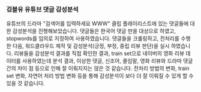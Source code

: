 ### 검블유 유튜브 댓글 감성분석
유튜브의 드라마 "검색어를 입력하세요 WWW" 클립 플레이리스트에 있는 댓글들에 대한 감성분석을 진행해보았습니다.
댓글들은 한국어 댓글 만을 대상으로 하였고, stopwords를 임의로 지정하여 사용하였습니다.
댓글들을 크롤링하고, 전처리를 수행한 다음, 워드클라우드 제작 및 감성분석(긍정, 부정, 중립 리뷰 판단)을 실시 하였습니다.
리뷰들을 감성분석 결과를 직접 확인한 결과, train set으로 네이버의 영화 리뷰 데이터를 사용하였는데 분석 결과, 이상한 댓글,
신조어, 줄임말, 영화 리뷰와 드라마 댓글 간의 차이 점 등으로 인해 잘 이뤄지지는 않은 것 같습니다. 전처리 방법의 변화, train set 변화,
자연어 처리 방법 변화 등을 통해 감성분석이 보다 더 잘 이뤄질 수 있게 할 수 있을 것 같습니다.
